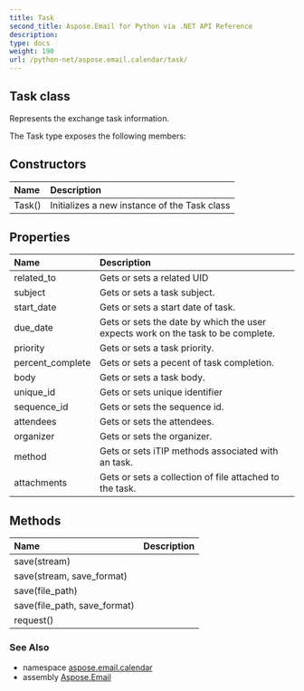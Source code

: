 ```yaml
---
title: Task
second_title: Aspose.Email for Python via .NET API Reference
description: 
type: docs
weight: 190
url: /python-net/aspose.email.calendar/task/
---
```


## Task class

Represents the exchange task information.

The Task type exposes the following members:
## Constructors
| Name | Description |
| :- | :- |
|Task()|Initializes a new instance of the Task class|
## Properties
| Name | Description |
| :- | :- |
|related_to|Gets or sets a related UID|
|subject|Gets or sets a task subject.|
|start_date|Gets or sets a start date of task.|
|due_date|Gets or sets the date by which the user expects work on the task to be complete.|
|priority|Gets or sets a task priority.|
|percent_complete|Gets or sets a pecent of task completion.|
|body|Gets or sets a task body.|
|unique_id|Gets or sets unique identifier|
|sequence_id|Gets or sets the sequence id.|
|attendees|Gets or sets the attendees.|
|organizer|Gets or sets the organizer.|
|method|Gets or sets iTIP methods associated with an task.|
|attachments|Gets or sets a collection of file attached to the task.|
## Methods
| Name | Description |
| :- | :- |
|save(stream)|  |
|save(stream, save_format)|  |
|save(file_path)|  |
|save(file_path, save_format)|  |
|request()|  |

### See Also

* namespace [aspose.email.calendar](/email/python-net/aspose.email.calendar/)
* assembly [Aspose.Email](/email/python-net/)

